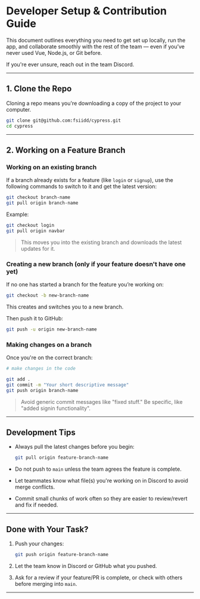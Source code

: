 # Developer Setup & Contribution Guide

This document outlines everything you need to get set up locally, run the app, and collaborate smoothly with the rest of the team — even if you’ve never used Vue, Node.js, or Git before.

If you're ever unsure, reach out in the team Discord.

---

## 1. Clone the Repo

Cloning a repo means you're downloading a copy of the project to your computer.

```bash
git clone git@github.com:fsiidd/cypress.git
cd cypress
```

---

## 2. Working on a Feature Branch

### Working on an existing branch
If a branch already exists for a feature (like `login` or `signup`), use the following commands to switch to it and get the latest version:

```bash
git checkout branch-name
git pull origin branch-name
```

Example:
```bash
git checkout login
git pull origin navbar
```

> This moves you into the existing branch and downloads the latest updates for it.

### Creating a new branch (only if your feature doesn't have one yet)
If no one has started a branch for the feature you’re working on:

```bash
git checkout -b new-branch-name
```
This creates and switches you to a new branch.

Then push it to GitHub:
```bash
git push -u origin new-branch-name
```

### Making changes on a branch
Once you're on the correct branch:

```bash
# make changes in the code

git add .
git commit -m "Your short descriptive message"
git push origin branch-name
```

> Avoid generic commit messages like "fixed stuff." Be specific, like "added signin functionality".

---

## Development Tips

- Always pull the latest changes before you begin:
  ```bash
  git pull origin feature-branch-name
  ```

- Do not push to `main` unless the team agrees the feature is complete.

- Let teammates know what file(s) you're working on in Discord to avoid merge conflicts.

- Commit small chunks of work often so they are easier to review/revert and fix if needed.

---

## Done with Your Task?

1. Push your changes:
   ```bash
   git push origin feature-branch-name
   ```

2. Let the team know in Discord or GitHub what you pushed.

3. Ask for a review if your feature/PR is complete, or check with others before merging into `main`.

---
